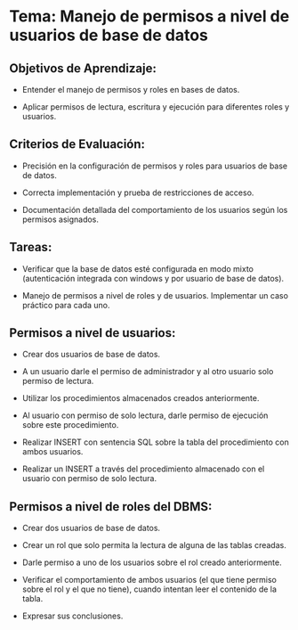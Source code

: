 # Tema: Manejo de permisos a nivel de usuarios de base de datos

## Objetivos de Aprendizaje:

- Entender el manejo de permisos y roles en bases de datos.

- Aplicar permisos de lectura, escritura y ejecución para diferentes roles y usuarios.

## Criterios de Evaluación:

- Precisión en la configuración de permisos y roles para usuarios de base de datos.

- Correcta implementación y prueba de restricciones de acceso.

- Documentación detallada del comportamiento de los usuarios según los permisos asignados.

## Tareas:

- Verificar que la base de datos esté configurada en modo mixto (autenticación integrada con windows y por usuario de base de datos).

- Manejo de permisos a nivel de roles y de usuarios. Implementar un caso práctico para cada uno.

## Permisos a nivel de usuarios:

- Crear dos usuarios de base de datos.

- A un usuario darle el permiso de administrador y al otro usuario solo permiso de lectura.

- Utilizar los procedimientos almacenados creados anteriormente.

- Al usuario con permiso de solo lectura, darle permiso de ejecución sobre este procedimiento.

- Realizar INSERT con sentencia SQL sobre la tabla del procedimiento con ambos usuarios.

- Realizar un INSERT a través del procedimiento almacenado con el usuario con permiso de solo lectura.

## Permisos a nivel de roles del DBMS:

- Crear dos usuarios de base de datos.

- Crear un rol que solo permita la lectura de alguna de las tablas creadas.

- Darle permiso a uno de los usuarios sobre el rol creado anteriormente.

- Verificar el comportamiento de ambos usuarios (el que tiene permiso sobre el rol y el que no tiene), cuando intentan leer el contenido de la tabla.

- Expresar sus conclusiones.
